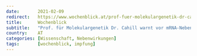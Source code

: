 ```yaml
---
date:       2021-02-09
redirect:   https://www.wochenblick.at/prof-fuer-molekulargenetik-dr-cahill-warnt-vor-mrna-nebenwirkungen/
title:      Wochenblick
subtitle:   "Prof. für Molekulargenetik Dr. Cahill warnt vor mRNA-Nebenwirkungen"
country:    AT
categories: [Wissenschaft, Nebenwirkungen]
tags:       [wochenblick, impfung]
---
```

